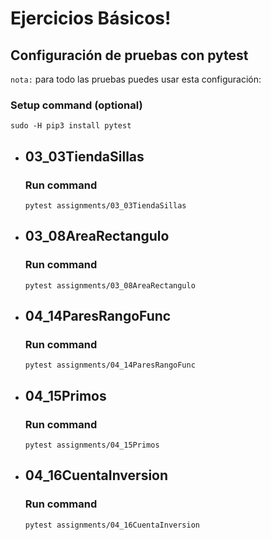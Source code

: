 # Ejercicios Básicos!

## Configuración de pruebas con **pytest**

`nota:` para todo las pruebas puedes usar esta configuración:
### Setup command (optional)
```
sudo -H pip3 install pytest
```

- ## 03_03TiendaSillas
    ### Run command
    ```
    pytest assignments/03_03TiendaSillas
    ```
- ## 03_08AreaRectangulo
    ### Run command
    ```
    pytest assignments/03_08AreaRectangulo
    ```
- ## 04_14ParesRangoFunc
    ### Run command
    ```
    pytest assignments/04_14ParesRangoFunc
    ```
- ## 04_15Primos
    ### Run command
    ```
    pytest assignments/04_15Primos
    ```
- ## 04_16CuentaInversion

    ### Run command
    ```
    pytest assignments/04_16CuentaInversion
    ```
